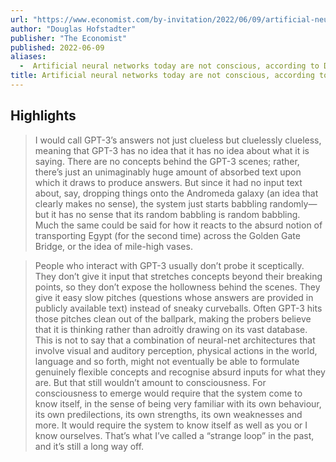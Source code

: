 ```yaml
---
url: "https://www.economist.com/by-invitation/2022/06/09/artificial-neural-networks-today-are-not-conscious-according-to-douglas-hofstadter"
author: "Douglas Hofstadter"
publisher: "The Economist"
published: 2022-06-09
aliases:
  -  Artificial neural networks today are not conscious, according to Douglas Hofstadter
title: Artificial neural networks today are not conscious, according to Douglas Hofstadter
---
```


## Highlights
> I would call GPT-3’s answers not just clueless but cluelessly clueless, meaning that GPT-3 has no idea that it has no idea about what it is saying. There are no concepts behind the GPT-3 scenes; rather, there’s just an unimaginably huge amount of absorbed text upon which it draws to produce answers. But since it had no input text about, say, dropping things onto the Andromeda galaxy (an idea that clearly makes no sense), the system just starts babbling randomly—but it has no sense that its random babbling is random babbling. Much the same could be said for how it reacts to the absurd notion of transporting Egypt (for the second time) across the Golden Gate Bridge, or the idea of mile-high vases.

> People who interact with GPT-3 usually don’t probe it sceptically. They don’t give it input that stretches concepts beyond their breaking points, so they don’t expose the hollowness behind the scenes. They give it easy slow pitches (questions whose answers are provided in publicly available text) instead of sneaky curveballs. Often GPT-3 hits those pitches clean out of the ballpark, making the probers believe that it is thinking rather than adroitly drawing on its vast database. This is not to say that a combination of neural-net architectures that involve visual and auditory perception, physical actions in the world, language and so forth, might not eventually be able to formulate genuinely flexible concepts and recognise absurd inputs for what they are. But that still wouldn’t amount to consciousness. For consciousness to emerge would require that the system come to know itself, in the sense of being very familiar with its own behaviour, its own predilections, its own strengths, its own weaknesses and more. It would require the system to know itself as well as you or I know ourselves. That’s what I’ve called a “strange loop” in the past, and it’s still a long way off.

